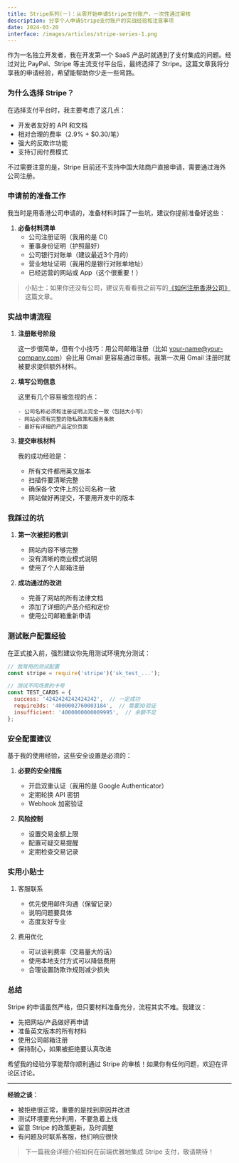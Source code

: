 ```yaml
---
title: Stripe系列(一)：从零开始申请Stripe支付账户，一次性通过审核
description: 分享个人申请Stripe支付账户的实战经验和注意事项
date: 2024-03-20
interface: /images/articles/stripe-series-1.png
---
```


作为一名独立开发者，我在开发第一个 SaaS 产品时就遇到了支付集成的问题。经过对比 PayPal、Stripe 等主流支付平台后，最终选择了 Stripe。这篇文章我将分享我的申请经验，希望能帮助你少走一些弯路。

### 为什么选择 Stripe？

在选择支付平台时，我主要考虑了这几点：
- 开发者友好的 API 和文档
- 相对合理的费率（2.9% + $0.30/笔）
- 强大的反欺诈功能
- 支持订阅付费模式

不过需要注意的是，Stripe 目前还不支持中国大陆商户直接申请，需要通过海外公司注册。

### 申请前的准备工作

我当时是用香港公司申请的，准备材料时踩了一些坑，建议你提前准备好这些：

1. **必备材料清单**
   - 公司注册证明（我用的是 CI）
   - 董事身份证明（护照最好）
   - 公司银行对账单（建议最近3个月的）
   - 营业地址证明（我用的是银行对账单地址）
   - 已经运营的网站或 App（这个很重要！）

> 小贴士：如果你还没有公司，建议先看看我之前写的[《如何注册香港公司》]()这篇文章。

### 实战申请流程

1. **注册账号阶段**
   
   这一步很简单，但有个小技巧：用公司邮箱注册（比如 your-name@your-company.com）会比用 Gmail 更容易通过审核。我第一次用 Gmail 注册时就被要求提供额外材料。

2. **填写公司信息**
   
   这里有几个容易被忽视的点：
   ```text
   - 公司名称必须和注册证明上完全一致（包括大小写）
   - 网站必须有完整的隐私政策和服务条款
   - 最好有详细的产品定价页面
   ```

3. **提交审核材料**
   
   我的成功经验是：
   - 所有文件都用英文版本
   - 扫描件要清晰完整
   - 确保各个文件上的公司名称一致
   - 网站做好再提交，不要用开发中的版本

### 我踩过的坑

1. **第一次被拒的教训**
   - 网站内容不够完整
   - 没有清晰的商业模式说明
   - 使用了个人邮箱注册

2. **成功通过的改进**
   - 完善了网站的所有法律文档
   - 添加了详细的产品介绍和定价
   - 使用公司邮箱重新申请

### 测试账户配置经验

在正式接入前，强烈建议你先用测试环境充分测试：

```javascript
// 我常用的测试配置
const stripe = require('stripe')('sk_test_...');

// 测试不同场景的卡号
const TEST_CARDS = {
  success: '4242424242424242',  // 一定成功
  require3ds: '4000002760003184',  // 需要3D验证
  insufficient: '4000000000009995',  // 余额不足
};
```

### 安全配置建议

基于我的使用经验，这些安全设置是必须的：

1. **必要的安全措施**
   - 开启双重认证（我用的是 Google Authenticator）
   - 定期轮换 API 密钥
   - Webhook 加密验证

2. **风险控制**
   - 设置交易金额上限
   - 配置可疑交易提醒
   - 定期检查交易记录

### 实用小贴士

1. 客服联系
   - 优先使用邮件沟通（保留记录）
   - 说明问题要具体
   - 态度友好专业

2. 费用优化
   - 可以谈判费率（交易量大的话）
   - 使用本地支付方式可以降低费用
   - 合理设置防欺诈规则减少损失

### 总结

Stripe 的申请虽然严格，但只要材料准备充分，流程其实不难。我建议：

- 先把网站/产品做好再申请
- 准备英文版本的所有材料
- 使用公司邮箱注册
- 保持耐心，如果被拒绝要认真改进

希望我的经验分享能帮你顺利通过 Stripe 的审核！如果你有任何问题，欢迎在评论区讨论。

---

**经验之谈**：
- 被拒绝很正常，重要的是找到原因并改进
- 测试环境要充分利用，不要急着上线
- 留意 Stripe 的政策更新，及时调整
- 有问题及时联系客服，他们响应很快

> 下一篇我会详细介绍如何在前端优雅地集成 Stripe 支付，敬请期待！ 